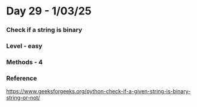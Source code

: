 # Day 29 - 1/03/25
### Check if a string is binary
### Level - easy
### Methods - 4
### Reference
https://www.geeksforgeeks.org/python-check-if-a-given-string-is-binary-string-or-not/
